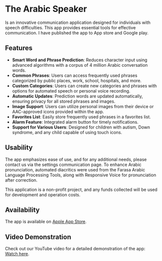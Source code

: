 # The Arabic Speaker

Is an innovative communication application designed for individuals with speech difficulties. This app provides essential tools for effective communication. I have published the app to App store and Google play.

## Features

- **Smart Word and Phrase Prediction**: Reduces character input using advanced algorithms with a corpus of 4 million Arabic conversation words.
- **Common Phrases**: Users can access frequently used phrases categorized by public places, work, school, hospitals, and more.
- **Custom Categories**: Users can create new categories and phrases with options for automated speech or personal voice recording.
- **Automatic Updates**: Prediction words are updated automatically, ensuring privacy for all stored phrases and images.
- **Image Support**: Users can utilize personal images from their device or AAC-approved icons provided within the app.
- **Favorites List**: Easily store frequently used phrases in a favorites list.
- **Alarm Feature**: Integrated alarm button for timely notifications.
- **Support for Various Users**: Designed for children with autism, Down syndrome, and any child capable of using touch icons.

## Usability

The app emphasizes ease of use, and for any additional needs, please contact us via the settings communication page. To enhance Arabic pronunciation, automated diacritics were used from the Farasa Arabic Language Processing Tools, along with Responsive Voice for pronunciation after correction.

This application is a non-profit project, and any funds collected will be used for development and operation costs. 

## Availability

The app is available on [Apple App Store](https://apps.apple.com/sa/app/%D8%A7%D9%84%D9%85%D8%AA%D8%AD%D8%AF%D8%AB-%D8%A7%D9%84%D8%B9%D8%B1%D8%A8%D9%8A/id1449849572?l=ar).

## Video Demonstration

Check out our YouTube video for a detailed demonstration of the app: [Watch here](https://www.youtube.com/watch?v=CnoR4up4jnU).
